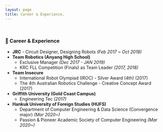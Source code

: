 ```yaml
---
layout: page
title: Career & Experience.
---
```


<br/>

### 💫 Career & Experience
- **JRC** - Circuit Designer, Designing Robots *(Feb 2017 ~ Oct 2018)*
- **Team Robotics (Anyang High School)** 
  - Exclusive Manager *(Dec 2017 - JAN 2019)*
  - KRC FLL Competition (Finals) as Team Leader *(2017, 2018)*
- **Team Insecure**
  - International Robot Olympiad (IROC) - Silver Award (4th) (2017)
  - The 4th Australian Robotics Challenge - Creative Concept Award (2017)
- **Griffith University (Gold Coast Campus)**
  - Engineering Tec *(2017)*
- **Hankuk University of Foreign Studies (HUFS)**
  - Department of Computer Engineering & Data Science (Convergence major) *(Mar 2020~)* 
  - Passion & Pioneer Academic Society of Computer Engineering *(Mar 2020~)*
<br/>  
